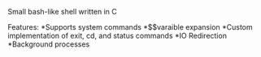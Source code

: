 Small bash-like shell written in C

Features:
  *Supports system commands
  *$$varaible expansion
  *Custom implementation of exit, cd, and status commands
  *IO Redirection
  *Background processes
